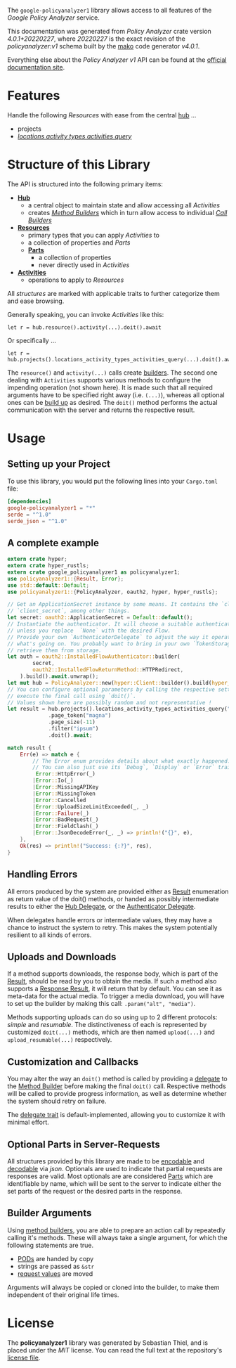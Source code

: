 <!---
DO NOT EDIT !
This file was generated automatically from 'src/generator/templates/api/README.md.mako'
DO NOT EDIT !
-->
The `google-policyanalyzer1` library allows access to all features of the *Google Policy Analyzer* service.

This documentation was generated from *Policy Analyzer* crate version *4.0.1+20220227*, where *20220227* is the exact revision of the *policyanalyzer:v1* schema built by the [mako](http://www.makotemplates.org/) code generator *v4.0.1*.

Everything else about the *Policy Analyzer* *v1* API can be found at the
[official documentation site](https://www.google.com).
# Features

Handle the following *Resources* with ease from the central [hub](https://docs.rs/google-policyanalyzer1/4.0.1+20220227/google_policyanalyzer1/PolicyAnalyzer) ... 

* projects
 * [*locations activity types activities query*](https://docs.rs/google-policyanalyzer1/4.0.1+20220227/google_policyanalyzer1/api::ProjectLocationActivityTypeActivityQueryCall)




# Structure of this Library

The API is structured into the following primary items:

* **[Hub](https://docs.rs/google-policyanalyzer1/4.0.1+20220227/google_policyanalyzer1/PolicyAnalyzer)**
    * a central object to maintain state and allow accessing all *Activities*
    * creates [*Method Builders*](https://docs.rs/google-policyanalyzer1/4.0.1+20220227/google_policyanalyzer1/client::MethodsBuilder) which in turn
      allow access to individual [*Call Builders*](https://docs.rs/google-policyanalyzer1/4.0.1+20220227/google_policyanalyzer1/client::CallBuilder)
* **[Resources](https://docs.rs/google-policyanalyzer1/4.0.1+20220227/google_policyanalyzer1/client::Resource)**
    * primary types that you can apply *Activities* to
    * a collection of properties and *Parts*
    * **[Parts](https://docs.rs/google-policyanalyzer1/4.0.1+20220227/google_policyanalyzer1/client::Part)**
        * a collection of properties
        * never directly used in *Activities*
* **[Activities](https://docs.rs/google-policyanalyzer1/4.0.1+20220227/google_policyanalyzer1/client::CallBuilder)**
    * operations to apply to *Resources*

All *structures* are marked with applicable traits to further categorize them and ease browsing.

Generally speaking, you can invoke *Activities* like this:

```Rust,ignore
let r = hub.resource().activity(...).doit().await
```

Or specifically ...

```ignore
let r = hub.projects().locations_activity_types_activities_query(...).doit().await
```

The `resource()` and `activity(...)` calls create [builders][builder-pattern]. The second one dealing with `Activities` 
supports various methods to configure the impending operation (not shown here). It is made such that all required arguments have to be 
specified right away (i.e. `(...)`), whereas all optional ones can be [build up][builder-pattern] as desired.
The `doit()` method performs the actual communication with the server and returns the respective result.

# Usage

## Setting up your Project

To use this library, you would put the following lines into your `Cargo.toml` file:

```toml
[dependencies]
google-policyanalyzer1 = "*"
serde = "^1.0"
serde_json = "^1.0"
```

## A complete example

```Rust
extern crate hyper;
extern crate hyper_rustls;
extern crate google_policyanalyzer1 as policyanalyzer1;
use policyanalyzer1::{Result, Error};
use std::default::Default;
use policyanalyzer1::{PolicyAnalyzer, oauth2, hyper, hyper_rustls};

// Get an ApplicationSecret instance by some means. It contains the `client_id` and 
// `client_secret`, among other things.
let secret: oauth2::ApplicationSecret = Default::default();
// Instantiate the authenticator. It will choose a suitable authentication flow for you, 
// unless you replace  `None` with the desired Flow.
// Provide your own `AuthenticatorDelegate` to adjust the way it operates and get feedback about 
// what's going on. You probably want to bring in your own `TokenStorage` to persist tokens and
// retrieve them from storage.
let auth = oauth2::InstalledFlowAuthenticator::builder(
        secret,
        oauth2::InstalledFlowReturnMethod::HTTPRedirect,
    ).build().await.unwrap();
let mut hub = PolicyAnalyzer::new(hyper::Client::builder().build(hyper_rustls::HttpsConnectorBuilder::new().with_native_roots().https_or_http().enable_http1().enable_http2().build()), auth);
// You can configure optional parameters by calling the respective setters at will, and
// execute the final call using `doit()`.
// Values shown here are possibly random and not representative !
let result = hub.projects().locations_activity_types_activities_query("parent")
             .page_token("magna")
             .page_size(-11)
             .filter("ipsum")
             .doit().await;

match result {
    Err(e) => match e {
        // The Error enum provides details about what exactly happened.
        // You can also just use its `Debug`, `Display` or `Error` traits
         Error::HttpError(_)
        |Error::Io(_)
        |Error::MissingAPIKey
        |Error::MissingToken
        |Error::Cancelled
        |Error::UploadSizeLimitExceeded(_, _)
        |Error::Failure(_)
        |Error::BadRequest(_)
        |Error::FieldClash(_)
        |Error::JsonDecodeError(_, _) => println!("{}", e),
    },
    Ok(res) => println!("Success: {:?}", res),
}

```
## Handling Errors

All errors produced by the system are provided either as [Result](https://docs.rs/google-policyanalyzer1/4.0.1+20220227/google_policyanalyzer1/client::Result) enumeration as return value of
the doit() methods, or handed as possibly intermediate results to either the 
[Hub Delegate](https://docs.rs/google-policyanalyzer1/4.0.1+20220227/google_policyanalyzer1/client::Delegate), or the [Authenticator Delegate](https://docs.rs/yup-oauth2/*/yup_oauth2/trait.AuthenticatorDelegate.html).

When delegates handle errors or intermediate values, they may have a chance to instruct the system to retry. This 
makes the system potentially resilient to all kinds of errors.

## Uploads and Downloads
If a method supports downloads, the response body, which is part of the [Result](https://docs.rs/google-policyanalyzer1/4.0.1+20220227/google_policyanalyzer1/client::Result), should be
read by you to obtain the media.
If such a method also supports a [Response Result](https://docs.rs/google-policyanalyzer1/4.0.1+20220227/google_policyanalyzer1/client::ResponseResult), it will return that by default.
You can see it as meta-data for the actual media. To trigger a media download, you will have to set up the builder by making
this call: `.param("alt", "media")`.

Methods supporting uploads can do so using up to 2 different protocols: 
*simple* and *resumable*. The distinctiveness of each is represented by customized 
`doit(...)` methods, which are then named `upload(...)` and `upload_resumable(...)` respectively.

## Customization and Callbacks

You may alter the way an `doit()` method is called by providing a [delegate](https://docs.rs/google-policyanalyzer1/4.0.1+20220227/google_policyanalyzer1/client::Delegate) to the 
[Method Builder](https://docs.rs/google-policyanalyzer1/4.0.1+20220227/google_policyanalyzer1/client::CallBuilder) before making the final `doit()` call. 
Respective methods will be called to provide progress information, as well as determine whether the system should 
retry on failure.

The [delegate trait](https://docs.rs/google-policyanalyzer1/4.0.1+20220227/google_policyanalyzer1/client::Delegate) is default-implemented, allowing you to customize it with minimal effort.

## Optional Parts in Server-Requests

All structures provided by this library are made to be [encodable](https://docs.rs/google-policyanalyzer1/4.0.1+20220227/google_policyanalyzer1/client::RequestValue) and 
[decodable](https://docs.rs/google-policyanalyzer1/4.0.1+20220227/google_policyanalyzer1/client::ResponseResult) via *json*. Optionals are used to indicate that partial requests are responses 
are valid.
Most optionals are are considered [Parts](https://docs.rs/google-policyanalyzer1/4.0.1+20220227/google_policyanalyzer1/client::Part) which are identifiable by name, which will be sent to 
the server to indicate either the set parts of the request or the desired parts in the response.

## Builder Arguments

Using [method builders](https://docs.rs/google-policyanalyzer1/4.0.1+20220227/google_policyanalyzer1/client::CallBuilder), you are able to prepare an action call by repeatedly calling it's methods.
These will always take a single argument, for which the following statements are true.

* [PODs][wiki-pod] are handed by copy
* strings are passed as `&str`
* [request values](https://docs.rs/google-policyanalyzer1/4.0.1+20220227/google_policyanalyzer1/client::RequestValue) are moved

Arguments will always be copied or cloned into the builder, to make them independent of their original life times.

[wiki-pod]: http://en.wikipedia.org/wiki/Plain_old_data_structure
[builder-pattern]: http://en.wikipedia.org/wiki/Builder_pattern
[google-go-api]: https://github.com/google/google-api-go-client

# License
The **policyanalyzer1** library was generated by Sebastian Thiel, and is placed 
under the *MIT* license.
You can read the full text at the repository's [license file][repo-license].

[repo-license]: https://github.com/Byron/google-apis-rsblob/main/LICENSE.md

